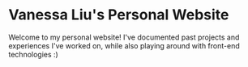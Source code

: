 # Vanessa Liu's Personal Website

Welcome to my personal website! I've documented past projects and experiences I've worked on, while also playing around with front-end technologies :)

